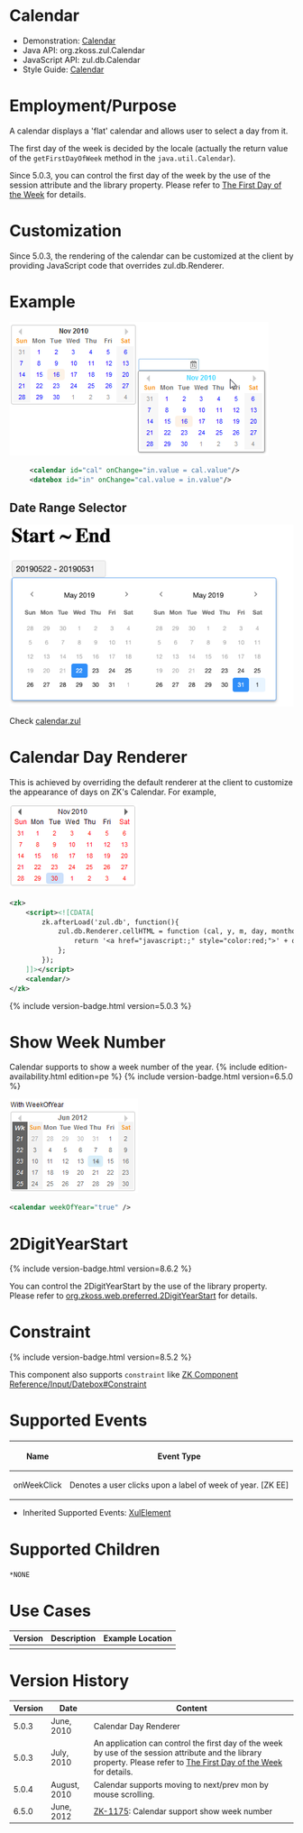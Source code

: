 

# Calendar

- Demonstration:
  [Calendar](http://www.zkoss.org/zkdemo/reporting/simple_calendar)
- Java API: <javadoc>org.zkoss.zul.Calendar</javadoc>
- JavaScript API: <javadoc directory="jsdoc">zul.db.Calendar</javadoc>
- Style Guide: [
  Calendar](ZK_Style_Guide/XUL_Component_Specification/Calendar)

# Employment/Purpose

A calendar displays a 'flat' calendar and allows user to select a day
from it.

The first day of the week is decided by the locale (actually the return
value of the `getFirstDayOfWeek` method in the `java.util.Calendar`).

Since 5.0.3, you can control the first day of the week by the use of the
session attribute and the library property. Please refer to [The First
Day of the
Week](ZK_Developer%27s_Reference/Internationalization/The_First_Day_of_the_Week)
for details.

# Customization

Since 5.0.3, the rendering of the calendar can be customized at the
client by providing JavaScript code that overrides
<javadoc directory="jsdoc">zul.db.Renderer</javadoc>.

# Example

![](images/ZKComRef_Calendar_Example.png)

``` xml
     <calendar id="cal" onChange="in.value = cal.value"/>
     <datebox id="in" onChange="cal.value = in.value"/>
```

## Date Range Selector

![](images/dateRangeSelector.png)

Check
[calendar.zul](https://github.com/zkoss/zkbooks/blob/master/componentreference/src/main/webapp/input/calendar.zul#L21)

# Calendar Day Renderer

This is achieved by overriding the default renderer at the client to
customize the appearance of days on ZK's Calendar. For example,

![](images/ZKComRef_Calendar_Example2.png)

``` xml
<zk>
    <script><![CDATA[
        zk.afterLoad('zul.db', function(){
            zul.db.Renderer.cellHTML = function (cal, y, m, day, monthofs) {
                return '<a href="javascript:;" style="color:red;">' + day + '</a>';
            };
        });
    ]]></script>
    <calendar/>
</zk>
```

{% include version-badge.html version=5.0.3 %}

# Show Week Number

Calendar supports to show a week number of the year. {% include edition-availability.html edition=pe %}
{% include version-badge.html version=6.5.0 %}

![](images/ZKComRef_Calendar_Week_Of_Year.PNG)

``` xml
<calendar weekOfYear="true" />
```

# 2DigitYearStart

{% include version-badge.html version=8.6.2 %}

You can control the 2DigitYearStart by the use of the library property.
Please refer to [
org.zkoss.web.preferred.2DigitYearStart](ZK_Configuration_Reference/zk.xml/The_Library_Properties/org.zkoss.web.preferred.2DigitYearStart)
for details.

# Constraint

{% include version-badge.html version=8.5.2 %}

This component also supports `constraint` like [ZK Component
Reference/Input/Datebox#Constraint](ZK_Component_Reference/Input/Datebox#Constraint)

# Supported Events

<table>
<thead>
<tr class="header">
<th><center>
<p>Name</p>
</center></th>
<th><center>
<p>Event Type</p>
</center></th>
</tr>
</thead>
<tbody>
<tr class="odd">
<td><p>onWeekClick</p></td>
<td><p>Denotes a user clicks upon a label of week of year. [ZK
EE]</p></td>
</tr>
</tbody>
</table>

- Inherited Supported Events: [
  XulElement](ZK_Component_Reference/Base_Components/XulElement#Supported_Events)

# Supported Children

`*NONE`

# Use Cases

| Version | Description | Example Location |
|---------|-------------|------------------|
|         |             |                  |

# Version History



| Version | Date         | Content                                                                                                                                                                                                                                                       |
|---------|--------------|---------------------------------------------------------------------------------------------------------------------------------------------------------------------------------------------------------------------------------------------------------------|
| 5.0.3   | June, 2010   | Calendar Day Renderer                                                                                                                                                                                                                                         |
| 5.0.3   | July, 2010   | An application can control the first day of the week by use of the session attribute and the library property. Please refer to [The First Day of the Week](ZK_Developer%27s_Reference/Internationalization/The_First_Day_of_the_Week) for details. |
| 5.0.4   | August, 2010 | Calendar supports moving to next/prev mon by mouse scrolling.                                                                                                                                                                                                 |
| 6.5.0   | June, 2012   | [ZK-1175](http://tracker.zkoss.org/browse/ZK-1175): Calendar support show week number                                                                                                                                                                         |


